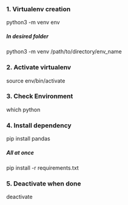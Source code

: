 ### 1. Virtualenv creation
python3 -m venv env
##### In desired folder
python3 -m venv /path/to/directory/env_name

### 2. Activate virtualenv 
source env/bin/activate  

### 3. Check Environment
which python

### 4. Install dependency
pip install pandas  
##### All at once
pip install -r requirements.txt

### 5. Deactivate when done
deactivate
